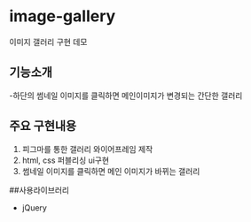 # image-gallery
이미지 갤러리 구현 데모

## 기능소개
-하단의 썸네일 이미지를 클릭하면 메인이미지가 변경되는 간단한 갤러리

## 주요 구현내용 
1. 피그마를 통한 갤러리 와이어프레임 제작
2. html, css 퍼블리싱 ui구현
3. 썸네일 이미지를 클릭하면 메인 이미지가 바뀌는 갤러리

##사용라이브러리
- jQuery
